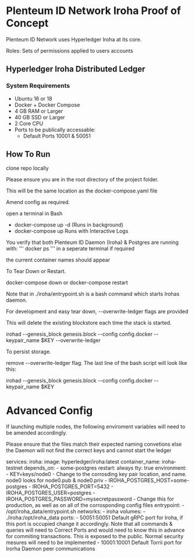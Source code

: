# Plenteum ID Network Iroha Proof of Concept

Plenteum ID Network uses Hyperledger Iroha at its core.

Roles: Sets of permissions applied to users accounts

## Hyperledger Iroha Distributed Ledger

### System Requirements

* Ubuntu 16 or 18
* Docker + Docker Compose
* 4 GB RAM or Larger
* 40 GB SSD or Larger
* 2 Core CPU
* Ports to be publically accessable:
  * Default Ports 10001 & 50051

## How To Run

clone repo locally

Please ensure you are in the root directory of the project folder.

This will be the same location as the docker-compose.yaml file

Amend config as required.

open a terminal in Bash

* docker-compose up -d (Runs in background)
* docker-compose up Runs with Interactive Logs

You verify that both Plenteum ID Daemon (Iroha) & Postgres are running with: 
'''
docker ps
''' 
in a seperate terminal if required

the current container names should appear

To Tear Down or Restart.

docker-compose down
or
docker-compose restart

Note that in ./iroha/entrypoint.sh is a bash command which starts Irohas daemon.

For development and easy tear down, --overwrite-ledger flags are provided

This will delete the existing blockstore each time the stack is started.

irohad --genesis_block genesis.block --config config.docker --keypair_name $KEY --overwrite-ledger

To persist storage.

remove --overwrite-ledger flag. The last line of the bash script will look like this:

irohad --genesis_block genesis.block --config config.docker --keypair_name $KEY

# Advanced Config

If launching multiple nodes, the following enviroment variables will need to be amended accordingly.

Please ensure that the files match their expected naming convetions else the Daemon will not find the correct keys and cannot start the ledger

services:
  iroha:
    image: hyperledger/iroha:latest
    container_name: iroha-testnet
    depends_on:
      - some-postgres
    restart: always
    tty: true
    environment:
      - KEY=keys/node0 - Change to the corrosding key pair location, and name. node0 looks for
      node0.pub & node0.priv
      - IROHA_POSTGRES_HOST=some-postgres
      - IROHA_POSTGRES_PORT=5432
      - IROHA_POSTGRES_USER=postgres
      - IROHA_POSTGRES_PASSWORD=mysecretpassword - Change this for production, as well as on all of the corrosponding config files
    entrypoint:
      - /opt/iroha_data/entrypoint.sh
    networks:
      - iroha
    volumes:
      - ./iroha:/opt/iroha_data
    ports:
      - 50051:50051
      Default gRPC port for Iroha, if this port is occupied change it accordingly. Note that all commands & queries will need to Correct Ports and would need to know this in advance for commiting transactions. This is exposed to the public. Normal security mesures will need to be implemented
      - 10001:10001
      Default Torrii port for Irorha Daemon peer communications
